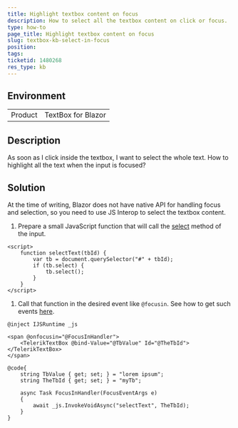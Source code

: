 ```yaml
---
title: Highlight textbox content on focus
description: How to select all the textbox content on click or focus.
type: how-to
page_title: Highlight textbox content on focus
slug: textbox-kb-select-in-focus
position: 
tags: 
ticketid: 1480268
res_type: kb
---
```


## Environment
<table>
	<tbody>
		<tr>
			<td>Product</td>
			<td>TextBox for Blazor</td>
		</tr>
	</tbody>
</table>


## Description

As soon as I click inside the textbox, I want to select the whole text. How to highlight all the text when the input is focused?


## Solution

At the time of writing, Blazor does not have native API for handling focus and selection, so you need to use JS Interop to select the textbox content.

1. Prepare a small JavaScript function that will call the [select](https://developer.mozilla.org/en-US/docs/Web/API/HTMLInputElement/select) method of the input.

````JavaScript.skip-repl
<script>
    function selectText(tbId) {
        var tb = document.querySelector("#" + tbId);
        if (tb.select) {
            tb.select();
        }
    }
</script>
````

1. Call that function in the desired event like `@focusin`. See how to get such events [here](slug://inputs-kb-handle-keyboard-events).


````RAZOR.skip-repl
@inject IJSRuntime _js

<span @onfocusin="@FocusInHandler">
    <TelerikTextBox @bind-Value="@TbValue" Id="@TheTbId"></TelerikTextBox>
</span>

@code{
    string TbValue { get; set; } = "lorem ipsum";
    string TheTbId { get; set; } = "myTb";

    async Task FocusInHandler(FocusEventArgs e)
    {
        await _js.InvokeVoidAsync("selectText", TheTbId);
    }
}
````



